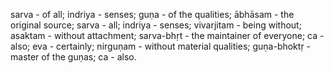 sarva - of all; indriya - senses; guṇa - of the qualities; ābhāsam - the original source; sarva - all; indriya - senses; vivarjitam - being without; asaktam - without attachment; sarva-bhṛt - the maintainer of everyone; ca - also; eva - certainly; nirguṇam - without material qualities; guṇa-bhoktṛ - master of the guṇas; ca - also.